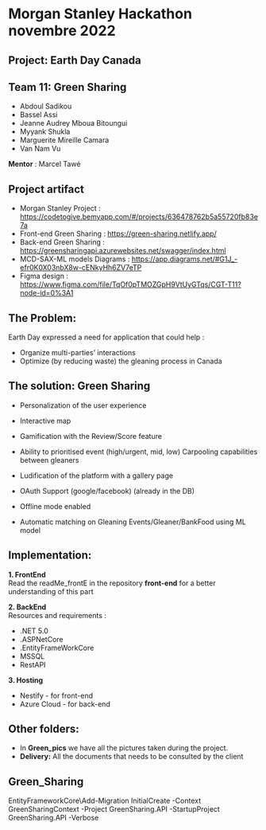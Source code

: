 # Morgan Stanley Hackathon novembre 2022
## Project: Earth Day Canada
## Team 11: Green Sharing
* Abdoul Sadikou <br />  			
* Bassel Assi  <br />
* Jeanne Audrey Mboua Bitoungui <br />
* Myyank Shukla <br />
* Marguerite Mireille Camara <br />
* Van Nam Vu <br />

**Mentor** : Marcel Tawé  <br />

## Project artifact
* Morgan Stanley Project : https://codetogive.bemyapp.com/#/projects/636478762b5a55720fb83e7a <br />
* Front-end Green Sharing : https://green-sharing.netlify.app/ <br />
* Back-end Green Sharing : https://greensharingapi.azurewebsites.net/swagger/index.html <br />
* MCD-SAX-ML models Diagrams : https://app.diagrams.net/#G1J_-efr0K0X03nbX8w-cENkyHh6ZV7eTP <br />
* Figma design : https://www.figma.com/file/TqOf0pTMOZGpH9VtUyGTqs/CGT-T11?node-id=0%3A1 <br />

##  The Problem: 

Earth Day expressed a need for application that could help :
* Organize multi-parties’ interactions
* Optimize (by reducing waste)  the gleaning process in Canada


## The solution: Green Sharing
* Personalization of the user experience 


* Interactive map 


* Gamification with the Review/Score  feature


* Ability to prioritised  event (high/urgent, mid, low)
Carpooling capabilities between gleaners  

* Ludification of the platform  with a gallery page 

* OAuth Support (google/facebook)  (already in the DB) 

* Offline mode enabled


* Automatic matching on Gleaning Events/Gleaner/BankFood using ML model  



## Implementation:
**1.  FrontEnd** <br /> 
Read the readMe_frontE in the repository **front-end** for a better understanding of this part  <br /> 

**2.  BackEnd**  <br /> 
Resources and requirements :
* .NET 5.0 <br />
* .ASPNetCore <br />
* .EntityFrameWorkCore <br />
* MSSQL <br />
* RestAPI <br />

**3.  Hosting**  <br /> 
* Nestify - for front-end <br />
* Azure Cloud - for back-end <br />



## Other folders:

* In **Green_pics** we have all the pictures taken during the project.
* **Delivery:** All the documents that needs to be consulted by the client











## Green_Sharing

EntityFrameworkCore\Add-Migration InitialCreate -Context GreenSharingContext -Project  GreenSharing.API -StartupProject GreenSharing.API -Verbose
